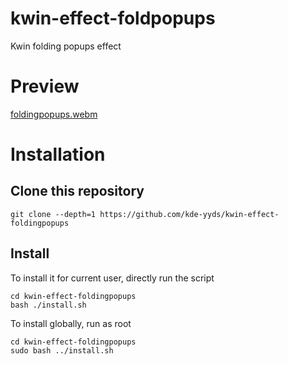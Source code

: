 # kwin-effect-foldpopups
Kwin folding popups effect
# Preview
[foldingpopups.webm](https://github.com/user-attachments/assets/1f3b520e-9b29-421e-84a5-970547fc66ce)

# Installation
## Clone this repository
```
git clone --depth=1 https://github.com/kde-yyds/kwin-effect-foldingpopups
```
## Install
To install it for current user, directly run the script
```
cd kwin-effect-foldingpopups
bash ./install.sh
```
To install globally, run as root
```
cd kwin-effect-foldingpopups
sudo bash ../install.sh
```
